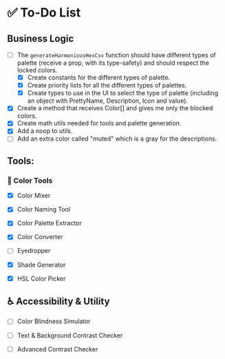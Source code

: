 
# ✅ To-Do List


## Business Logic
- [ ] The `generateHarmoniousHexCsv` function should have different types of palette (receive a prop, with its type-safety) and should respect the locked colors.
    - [x] Create constants for the different types of palette.
    - [x] Create priority lists for all the different types of palettes.
    - [x] Create types to use in the UI to select the type of palette (including an object with PrettyName, Description, Icon and value).
- [x] Create a method that receives Color[] and gives me only the blocked colors.
- [x] Create math utils needed for tools and palette generation.
- [x] Add a noop to utils.
- [ ] Add an extra color called "muted" which is a gray for the descriptions.

## Tools:

### 🎨 Color Tools
- [x] Color Mixer
- [x] Color Naming Tool
- [x] Color Palette Extractor
- [x] Color Converter
- [ ] Eyedropper
- [x] Shade Generator
- [X] HSL Color Picker


## ♿ Accessibility & Utility
- [ ] Color Blindness Simulator
- [ ] Text & Background Contrast Checker
- [ ] Advanced Contrast Checker

